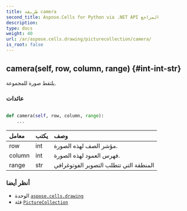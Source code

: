 ```yaml
---
title: طريقة camera
second_title: Aspose.Cells for Python via .NET API المراجع
description:
type: docs
weight: 40
url: /ar/aspose.cells.drawing/picturecollection/camera/
is_root: false
---
```

##  camera(self, row, column, range) {#int-int-str}
يلتقط صورة للمجموعة.


###  عائدات




```python

def camera(self, row, column, range):
    ...
```


| معامل| يكتب| وصف|
| :- | :- | :- |
| row | int | مؤشر الصف لهذه الصورة.|
| column | int | فهرس العمود لهذه الصورة.|
| range | str | المنطقة التي تتطلب التصوير الفوتوغرافي|



###  أنظر أيضا
* الوحدة [`aspose.cells.drawing`](../../)
* فئة [`PictureCollection`](/cells/python-net/ar/aspose.cells.drawing/picturecollection)
